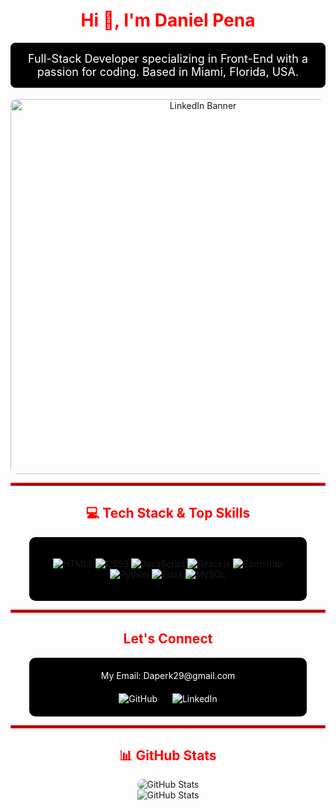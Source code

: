 <div align="center">
  <h1 style="color: #FF0000;">Hi 👋, I'm Daniel Pena</h1>
  <p style="color: #FFFFFF; background-color: #000000; padding: 15px; border-radius: 8px; font-size: 18px;">
    Full-Stack Developer specializing in Front-End with a passion for coding. Based in Miami, Florida, USA.
  </p>
  <a href="https://www.linkedin.com/in/daniel-pena-90834b255/">
    <img src="https://media3.giphy.com/media/v1.Y2lkPTc5MGI3NjExbHE4Ymx5NzlucDJwZjJsbDl0cWR1dDdwd2FieGQ4aGlzNXQ5eWhkaCZlcD12MV9pbnRlcm5hbF9naWZfYnlfaWQmY3Q9Zw/SWoSkN6DxTszqIKEqv/giphy.webp" alt="LinkedIn Banner" width="600" style="border-radius: 10px;"/>
  </a>
</div>

<hr style="border: 2px solid #FF0000;">

<h2 align="center" style="color: #FF0000;">💻 Tech Stack & Top Skills</h2>
<div align="center" style="background-color: #000000; padding: 20px; border-radius: 10px; width: 80%; margin: 0 auto;">
  <p>
    <img src="https://img.shields.io/badge/HTML5-%23E34F26.svg?style=flat&logo=html5&logoColor=white" alt="HTML5">
    <img src="https://img.shields.io/badge/CSS3-%231572B6.svg?style=flat&logo=css3&logoColor=white" alt="CSS3">
    <img src="https://img.shields.io/badge/JavaScript-%23F7DF1E.svg?style=flat&logo=javascript&logoColor=%23black" alt="JavaScript">
    <img src="https://img.shields.io/badge/React-%2361DAFB.svg?style=flat&logo=react&logoColor=white" alt="React.js">
    <img src="https://img.shields.io/badge/Bootstrap-%237D1D7F.svg?style=flat&logo=bootstrap&logoColor=white" alt="Bootstrap">
    <img src="https://img.shields.io/badge/Python-%233673A1.svg?style=flat&logo=python&logoColor=white" alt="Python">
    <img src="https://img.shields.io/badge/Flask-%23000000.svg?style=flat&logo=flask&logoColor=white" alt="Flask">
    <img src="https://img.shields.io/badge/MySQL-%234479A1.svg?style=flat&logo=mysql&logoColor=white" alt="MySQL">
  </p>
</div>

<hr style="border: 2px solid #FF0000;">

<h2 align="center" style="color: #FF0000;">Let's Connect</h2>
<div align="center" style="background-color: #000000; padding: 20px; border-radius: 10px; width: 80%; margin: 0 auto; color: white;">
    <div style="display: flex; flex-direction: column; align-items: center; margin-bottom: 20px;">
        <span style="display: block; text-align: center;">My Email: Daperk29@gmail.com</span>
    </div>
    <a href="https://github.com/daperk" style="display: inline-block; text-decoration: none; color: white; margin-right: 20px;">
        <img src="https://img.shields.io/badge/GitHub-%23121011.svg?style=flat&logo=github&logoColor=white" alt="GitHub">
    </a>
    <a href="https://www.linkedin.com/in/daniel-pena-90834b255/" style="display: inline-block; text-decoration: none; color: white;">
        <img src="https://img.shields.io/badge/LinkedIn-%230077B5.svg?logo=linkedin&logoColor=white" alt="LinkedIn">
    </a>
</div>


<hr style="border: 2px solid #FF0000;">

<h2 align="center" style="color: #FF0000;">📊 GitHub Stats</h2>
<div align="center">
  <img src="https://github-readme-stats.vercel.app/api?username=daperk&show_icons=true&theme=dark" alt="GitHub Stats" style="border-radius: 10px;">
</div>
<div align="center">
 <img src="https://github-readme-stats.vercel.app/api?username=daperk&show_icons=true&theme=dark&count_private=true" alt="GitHub Stats">
</div>
